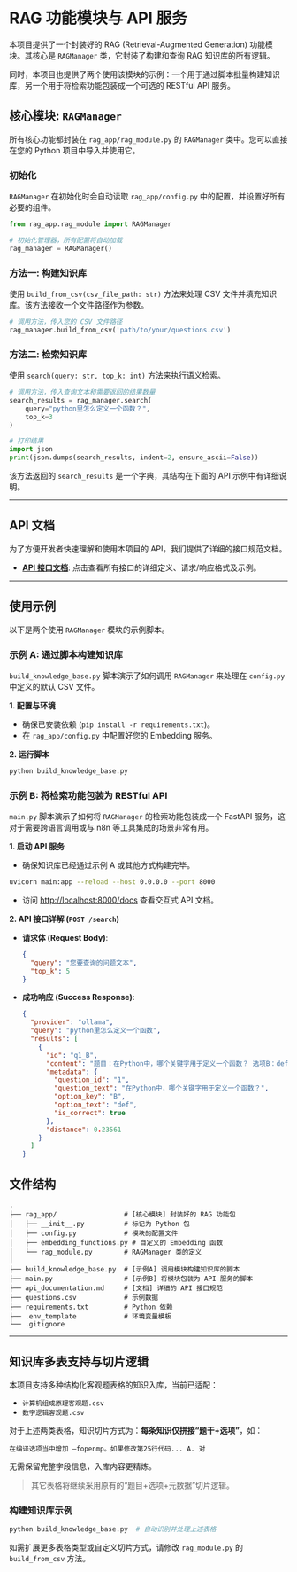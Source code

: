 # RAG 功能模块与 API 服务

本项目提供了一个封装好的 RAG (Retrieval-Augmented Generation) 功能模块。其核心是 `RAGManager` 类，它封装了构建和查询 RAG 知识库的所有逻辑。

同时，本项目也提供了两个使用该模块的示例：一个用于通过脚本批量构建知识库，另一个用于将检索功能包装成一个可选的 RESTful API 服务。

## 核心模块: `RAGManager`

所有核心功能都封装在 `rag_app/rag_module.py` 的 `RAGManager` 类中。您可以直接在您的 Python 项目中导入并使用它。

### 初始化

`RAGManager` 在初始化时会自动读取 `rag_app/config.py` 中的配置，并设置好所有必要的组件。

```python
from rag_app.rag_module import RAGManager

# 初始化管理器，所有配置将自动加载
rag_manager = RAGManager()
```

### 方法一: 构建知识库

使用 `build_from_csv(csv_file_path: str)` 方法来处理 CSV 文件并填充知识库。该方法接收一个文件路径作为参数。

```python
# 调用方法，传入您的 CSV 文件路径
rag_manager.build_from_csv('path/to/your/questions.csv')
```

### 方法二: 检索知识库

使用 `search(query: str, top_k: int)` 方法来执行语义检索。

```python
# 调用方法，传入查询文本和需要返回的结果数量
search_results = rag_manager.search(
    query="python里怎么定义一个函数？", 
    top_k=3
)

# 打印结果
import json
print(json.dumps(search_results, indent=2, ensure_ascii=False))
```
该方法返回的 `search_results` 是一个字典，其结构在下面的 API 示例中有详细说明。

---

## API 文档

为了方便开发者快速理解和使用本项目的 API，我们提供了详细的接口规范文档。

- **[API 接口文档](./api_documentation.md)**: 点击查看所有接口的详细定义、请求/响应格式及示例。

---

## 使用示例

以下是两个使用 `RAGManager` 模块的示例脚本。

### 示例 A: 通过脚本构建知识库

`build_knowledge_base.py` 脚本演示了如何调用 `RAGManager` 来处理在 `config.py` 中定义的默认 CSV 文件。

**1. 配置与环境**
   - 确保已安装依赖 (`pip install -r requirements.txt`)。
   - 在 `rag_app/config.py` 中配置好您的 Embedding 服务。

**2. 运行脚本**
   ```bash
   python build_knowledge_base.py
   ```

### 示例 B: 将检索功能包装为 RESTful API

`main.py` 脚本演示了如何将 `RAGManager` 的检索功能包装成一个 FastAPI 服务，这对于需要跨语言调用或与 n8n 等工具集成的场景非常有用。

**1. 启动 API 服务**
   - 确保知识库已经通过示例 A 或其他方式构建完毕。
   ```bash
   uvicorn main:app --reload --host 0.0.0.0 --port 8000
   ```
   - 访问 [http://localhost:8000/docs](http://localhost:8000/docs) 查看交互式 API 文档。

**2. API 接口详解 (`POST /search`)**

   - **请求体 (Request Body)**:
     ```json
     {
       "query": "您要查询的问题文本",
       "top_k": 5
     }
     ```

   - **成功响应 (Success Response)**:
     ```json
     {
       "provider": "ollama", 
       "query": "python里怎么定义一个函数",
       "results": [
         {
           "id": "q1_B",
           "content": "题目：在Python中，哪个关键字用于定义一个函数？ 选项B：def",
           "metadata": {
             "question_id": "1",
             "question_text": "在Python中，哪个关键字用于定义一个函数？",
             "option_key": "B",
             "option_text": "def",
             "is_correct": true
           },
           "distance": 0.23561
         }
       ]
     }
     ```

## 文件结构

```
.
├── rag_app/                 # [核心模块] 封装好的 RAG 功能包
│   ├── __init__.py          # 标记为 Python 包
│   ├── config.py            # 模块的配置文件
│   ├── embedding_functions.py # 自定义的 Embedding 函数
│   └── rag_module.py        # RAGManager 类的定义
│
├── build_knowledge_base.py  # [示例A] 调用模块构建知识库的脚本
├── main.py                  # [示例B] 将模块包装为 API 服务的脚本
├── api_documentation.md     # [文档] 详细的 API 接口规范
├── questions.csv            # 示例数据
├── requirements.txt         # Python 依赖
├── .env_template            # 环境变量模板
└── .gitignore               
``` 

---

## 知识库多表支持与切片逻辑

本项目支持多种结构化客观题表格的知识入库，当前已适配：

- `计算机组成原理客观题.csv`
- `数字逻辑客观题.csv`

对于上述两类表格，知识切片方式为：**每条知识仅拼接“题干+选项”**，如：

```
在编译选项当中增加 –fopenmp。如果修改第25行代码... A. 对
```

无需保留完整字段信息，入库内容更精炼。

> 其它表格将继续采用原有的“题目+选项+元数据”切片逻辑。

### 构建知识库示例

```bash
python build_knowledge_base.py  # 自动识别并处理上述表格
```

如需扩展更多表格类型或自定义切片方式，请修改 `rag_module.py` 的 `build_from_csv` 方法。 